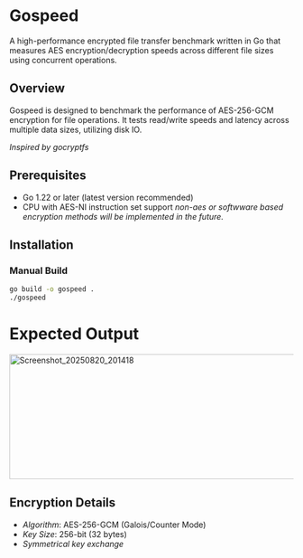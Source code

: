 # Gospeed 
A high-performance encrypted file transfer benchmark written in Go that measures AES encryption/decryption speeds across different file sizes using concurrent operations.

## Overview 
Gospeed is designed to benchmark the performance of AES-256-GCM encryption for file operations. It tests read/write speeds and latency across multiple data sizes, utilizing disk IO. 

*Inspired by gocryptfs*

## Prerequisites 

- Go 1.22 or later (latest version recommended)
- CPU with AES-NI instruction set support _non-aes or softwware based encryption methods will be implemented in the future._ 

## Installation

### Manual Build

```bash
go build -o gospeed .
./gospeed
```

# Expected Output

<img width="685" height="221" alt="Screenshot_20250820_201418" src="https://github.com/user-attachments/assets/683645c8-65ce-46da-b807-be0fe2322c56" />



## Encryption Details
- *Algorithm*: AES-256-GCM (Galois/Counter Mode)
- *Key Size*: 256-bit (32 bytes)
- *Symmetrical key exchange*

